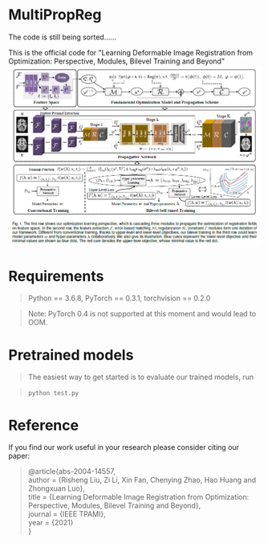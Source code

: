 # MultiPropReg

The code is still being sorted......

This is the official code for "Learning Deformable Image Registration from Optimization: Perspective, Modules, Bilevel Training and Beyond"
![Alt text](pipeline.png)


# Requirements

> Python == 3.6.8, PyTorch == 0.3.1, torchvision == 0.2.0  <br>

> Note: PyTorch 0.4 is not supported at this moment and would lead to OOM.  <br>


# Pretrained models

> The easiest way to get started is to evaluate our trained models, run

> <p> <code>python test.py</code> </p>


# Reference
If you find our work useful in your research please consider citing our paper:

> @article{abs-2004-14557, <br>
  author    = {Risheng Liu, Zi Li, Xin Fan, Chenying Zhao, Hao Huang and Zhongxuan Luo}, <br>
  title     = {Learning Deformable Image Registration from Optimization: Perspective, Modules, Bilevel Training and Beyond}, <br>
  journal   = {IEEE TPAMI}, <br>
  year      = {2021} <br>
}
